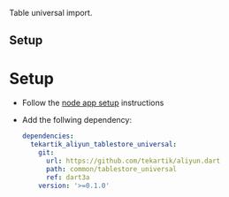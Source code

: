 Table universal import.

## Setup

# Setup

- Follow the [node app setup](https://github.com/tekartik/app_node_utils.dart/tree/master/app_build) instructions

- Add the follwing dependency:

  ```yaml
  dependencies:
    tekartik_aliyun_tablestore_universal:
      git:
        url: https://github.com/tekartik/aliyun.dart
        path: common/tablestore_universal
        ref: dart3a
      version: '>=0.1.0'
  ```